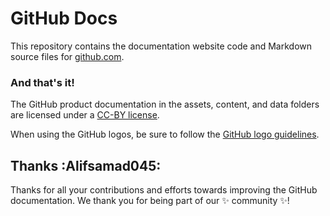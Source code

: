 # GitHub Docs <!-- omit in toc -->

This repository contains the documentation website code and Markdown source files for [github.com](https://www.github.com).
### And that's it!


The GitHub product documentation in the assets, content, and data folders are licensed under a [CC-BY license](LICENSE).


When using the GitHub logos, be sure to follow the [GitHub logo guidelines](https://github.com/logos).

## Thanks :Alifsamad045:

Thanks for all your contributions and efforts towards improving the GitHub documentation. We thank you for being part of our :sparkles: community :sparkles:!
